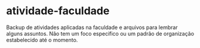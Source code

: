 # atividade-faculdade
Backup de atividades aplicadas na faculdade e arquivos para lembrar alguns assuntos. Não tem um foco especifico ou um padrão de organização estabelecido até o momento.
